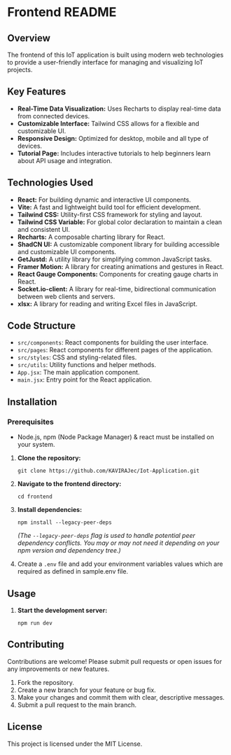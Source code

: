 # Frontend README

## Overview

The frontend of this IoT application is built using modern web technologies to provide a user-friendly interface for managing and visualizing IoT projects.

## Key Features

- **Real-Time Data Visualization:** Uses Recharts to display real-time data from connected devices.
- **Customizable Interface:** Tailwind CSS allows for a flexible and customizable UI.
- **Responsive Design:** Optimized for desktop, mobile and all type of devices.
- **Tutorial Page:** Includes interactive tutorials to help beginners learn about API usage and integration.

## Technologies Used

- **React:** For building dynamic and interactive UI components.
- **Vite:** A fast and lightweight build tool for efficient development.
- **Tailwind CSS:** Utility-first CSS framework for styling and layout.
- **Tailwind CSS Variable:** For global color declaration to maintain a clean and consistent UI.
- **Recharts:** A composable charting library for React.
- **ShadCN UI:** A customizable component library for building accessible and customizable UI components.
- **GetJustd:** A utility library for simplifying common JavaScript tasks.
- **Framer Motion:** A library for creating animations and gestures in React.
- **React Gauge Components:** Components for creating gauge charts in React.
- **Socket.io-client:** A library for real-time, bidirectional communication between web clients and servers.
- **xlsx:** A library for reading and writing Excel files in JavaScript.

## Code Structure

*   `src/components`: React components for building the user interface.
*   `src/pages`: React components for different pages of the application.
*   `src/styles`: CSS and styling-related files.
*   `src/utils`: Utility functions and helper methods.
*   `App.jsx`: The main application component.
*   `main.jsx`: Entry point for the React application.

## Installation

### Prerequisites

*   Node.js, npm (Node Package Manager) & react must be installed on your system.

1. **Clone the repository:**

    ```
    git clone https://github.com/KAVIRAJec/Iot-Application.git
    ```

2. **Navigate to the frontend directory:**

    ```
    cd frontend
    ```

3. **Install dependencies:**

    ```
    npm install --legacy-peer-deps
    ```

    *(The `--legacy-peer-deps` flag is used to handle potential peer dependency conflicts. You may or may not need it depending on your npm version and dependency tree.)*
    
4. Create a `.env` file and add your environment variables values which are required as defined in sample.env file.

## Usage
1. **Start the development server:**

    ```
    npm run dev
    ```

## Contributing

Contributions are welcome! Please submit pull requests or open issues for any improvements or new features.

1.  Fork the repository.
2.  Create a new branch for your feature or bug fix.
3.  Make your changes and commit them with clear, descriptive messages.
4.  Submit a pull request to the main branch.

## License

This project is licensed under the MIT License.